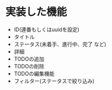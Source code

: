 # 実装した機能

- ID(連番もしくはuuidを設定)
- タイトル
- ステータス(未着手、進行中、完了 など)
- 詳細
- TODOの追加
- TODOの削除
- TODOの編集機能
- フィルター(ステータスで絞り込み)
